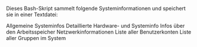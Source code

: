 Dieses Bash-Skript sammelt folgende Systeminformationen und speichert sie in einer Textdatei:

Allgemeine Systeminfos
Detaillierte Hardware- und Systeminfo
Infos über den Arbeitsspeicher
Netzwerkinformationen
Liste aller Benutzerkonten
Liste aller Gruppen im System
